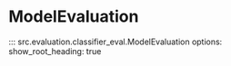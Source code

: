 <h1>ModelEvaluation</h1>
::: src.evaluation.classifier_eval.ModelEvaluation
    options:
        show_root_heading: true


